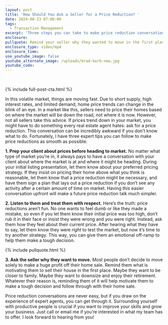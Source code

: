 ```yaml
---
layout: post
title: 'How Should You Ask a Seller for a Price Reduction? '
date: 2024-08-23 07:00:00
tags:
  - Transaction Management
excerpt: 'Three steps you can take to make price reduction conversations easier. '
enclosure:
pullquote: Remind your seller why they wanted to move in the first place.
enclosure_type: video/mp4
enclosure_time:
use_youtube_image: false
youtube_alternate_image: /uploads/brad-korb-new.jpg
youtube_code:
---
```

&nbsp;

{% include full-post-cta.html %}

In this volatile market, things are moving fast. Due to short supply, high interest rates, and limited demand, home price trends can change in the blink of an eye. In a market like this, sellers need to price their homes based on where the market will be down the road, not where it is now. However, not all sellers take this advice. If prices trend down in your market, you might have to do something every real estate agent hates: ask for a price reduction. This conversation can be incredibly awkward if you don’t know what to do. Fortunately, I have three expert tips you can follow to make price reductions as smooth as possible:

**1\. Prep your client about prices before heading to market.** No matter what type of market you’re in, it always pays to have a conversation with your client about where the market is at and where it might be heading. During your initial listing presentation, let them know about your preferred pricing strategy. If they insist on pricing their home above what you think is reasonable, let them know that a price reduction might be necessary, and have them sign a plan that lays out a price reduction if you don’t see any activity after a certain amount of time on market. Having this easier conversation upfront will make a future price reduction talk much simpler.

**2\. Listen to them and treat them with respect.** Here’s the truth: price reductions aren’t fun. No one wants to feel dumb or like they made a mistake, so even if you let them know their initial price was too high, don’t rub it in their face or insist they were wrong and you were right. Instead, ask them how they feel about their current price. After hearing what they have to say, let them know they were *right* to test the market, but now it’s time to try another strategy. This way, you can give them an emotional off-ramp to help them make a tough decision.<br>

{% include pullquote.html %}

**3\. Ask the seller why they want to move.** Most people don’t decide to move solely to make a huge profit off their home sale. Remind them what is motivating them to sell their house in the first place. Maybe they want to be closer to family. Maybe they want to downsize and enjoy their retirement. Whatever their reason is, reminding them of it will help motivate them to make a tough decision and follow through with their home sale.

Price reduction conversations are never easy, but if you draw on the experience of expert agents, you can get through it. Surrounding yourself with productive people is crucial if you want to improve your skills and grow your business. Just call or email me if you’re interested in what my team has to offer. I look forward to hearing from you!<br>